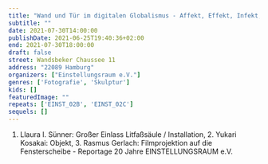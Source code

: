 ```yaml
---
title: "Wand und Tür im digitalen Globalismus - Affekt, Effekt, Infekt, Konfekt."
subtitle: ""
date: 2021-07-30T14:00:00
publishDate: 2021-06-25T19:40:36+02:00
end: 2021-07-30T18:00:00
draft: false
street: Wandsbeker Chaussee 11
address: "22089 Hamburg"
organizers: ["Einstellungsraum e.V."]
genres: ['Fotografie', 'Skulptur']
kids: []
featuredImage: ""
repeats: ['EINST_02B', 'EINST_02C']
sequels: []
---
```


1. Llaura I. Sünner: Großer Einlass Litfaßsäule / Installation, 2. Yukari Kosakai: Objekt, 3. Rasmus Gerlach: Filmprojektion auf die Fensterscheibe - Reportage 20 Jahre EINSTELLUNGSRAUM e.V.